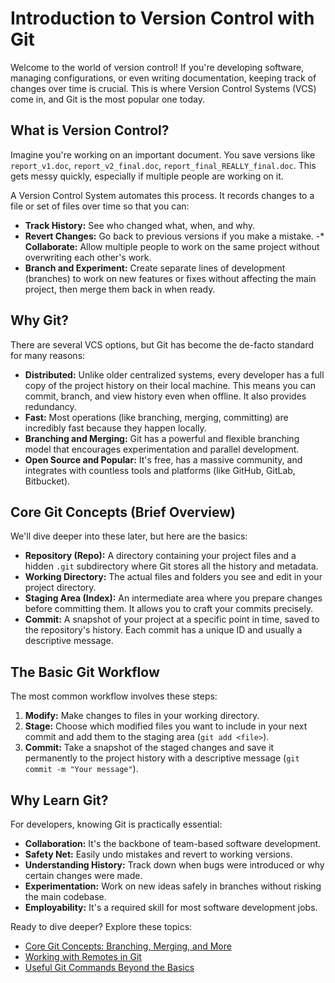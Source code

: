 # Introduction to Version Control with Git

Welcome to the world of version control! If you're developing software, managing configurations, or even writing documentation, keeping track of changes over time is crucial. This is where Version Control Systems (VCS) come in, and Git is the most popular one today.

## What is Version Control?

Imagine you're working on an important document. You save versions like `report_v1.doc`, `report_v2_final.doc`, `report_final_REALLY_final.doc`. This gets messy quickly, especially if multiple people are working on it.

A Version Control System automates this process. It records changes to a file or set of files over time so that you can:

- **Track History:** See who changed what, when, and why.
- **Revert Changes:** Go back to previous versions if you make a mistake.
-* **Collaborate:** Allow multiple people to work on the same project without overwriting each other's work.
- **Branch and Experiment:** Create separate lines of development (branches) to work on new features or fixes without affecting the main project, then merge them back in when ready.

## Why Git?

There are several VCS options, but Git has become the de-facto standard for many reasons:

- **Distributed:** Unlike older centralized systems, every developer has a full copy of the project history on their local machine. This means you can commit, branch, and view history even when offline. It also provides redundancy.
- **Fast:** Most operations (like branching, merging, committing) are incredibly fast because they happen locally.
- **Branching and Merging:** Git has a powerful and flexible branching model that encourages experimentation and parallel development.
- **Open Source and Popular:** It's free, has a massive community, and integrates with countless tools and platforms (like GitHub, GitLab, Bitbucket).

## Core Git Concepts (Brief Overview)

We'll dive deeper into these later, but here are the basics:

- **Repository (Repo):** A directory containing your project files and a hidden `.git` subdirectory where Git stores all the history and metadata.
- **Working Directory:** The actual files and folders you see and edit in your project directory.
- **Staging Area (Index):** An intermediate area where you prepare changes before committing them. It allows you to craft your commits precisely.
- **Commit:** A snapshot of your project at a specific point in time, saved to the repository's history. Each commit has a unique ID and usually a descriptive message.

## The Basic Git Workflow

The most common workflow involves these steps:

1. **Modify:** Make changes to files in your working directory.
2. **Stage:** Choose which modified files you want to include in your next commit and add them to the staging area (`git add <file>`).
3. **Commit:** Take a snapshot of the staged changes and save it permanently to the project history with a descriptive message (`git commit -m "Your message"`).

## Why Learn Git?

For developers, knowing Git is practically essential:

- **Collaboration:** It's the backbone of team-based software development.
- **Safety Net:** Easily undo mistakes and revert to working versions.
- **Understanding History:** Track down when bugs were introduced or why certain changes were made.
- **Experimentation:** Work on new ideas safely in branches without risking the main codebase.
- **Employability:** It's a required skill for most software development jobs.

Ready to dive deeper? Explore these topics:

- [Core Git Concepts: Branching, Merging, and More](./git-core-concepts.md)
- [Working with Remotes in Git](./git-remotes.md)
- [Useful Git Commands Beyond the Basics](./git-useful-commands.md)
